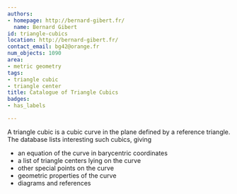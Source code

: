 ```yaml
---
authors:
- homepage: http://bernard-gibert.fr/
  name: Bernard Gibert
id: triangle-cubics
location: http://bernard-gibert.fr/
contact_email: bg42@orange.fr
num_objects: 1090
area:
- metric geometry
tags:
- triangle cubic
- triangle center
title: Catalogue of Triangle Cubics
badges:
- has_labels

---
```


A triangle cubic is a cubic curve in the plane defined by a reference triangle.  The database lists interesting such cubics, giving

 * an equation of the curve in barycentric coordinates
 * a list of triangle centers lying on the curve
 * other special points on the curve
 * geometric properties of the curve
 * diagrams and references